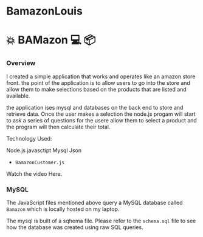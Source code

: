 # BamazonLouis


# :collision: BAMazon :computer: :package:

### Overview
I created a simple application that works and operates like an amazon store front. the point of the application is to allow users to go into the store and allow them to make selections based on the products that are listed and available.

the application ises mysql and databases on the back end to store and retrieve data. Once the user makes a selection the node.js progam will start to ask a series of questions for the usere allow them to select a product and the program will then calculate their total. 


Technology Used:

Node.js
javasctipt 
Mysql
Json

- `BamazonCustomer.js` 

Watch the video Here. 




### MySQL
The JavaScript files mentioned above query a MySQL database called `Bamazon` which is locally hosted on my laptop.

The mysql is built of a sqhema file. Please refer to the `schema.sql` file to see how the database was created using raw SQL queries.








